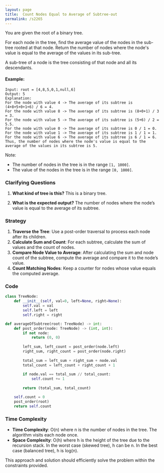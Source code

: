 ```yaml
---
layout: page
title:  Count Nodes Equal to Average of Subtree-out
permalink: /s2265
---
```


You are given the root of a binary tree.

For each node in the tree, find the average value of the nodes in the sub-tree rooted at that node. Return the number of nodes where the node's value is equal to the average of the values in its sub-tree.

A sub-tree of a node is the tree consisting of that node and all its descendants.

#### Example:
```
Input: root = [4,8,5,0,1,null,6]
Output: 5
Explanation:
For the node with value 4 -> The average of its subtree is (4+8+5+0+1+6) / 6 = 4.
For the node with value 8 -> The average of its subtree is (8+0+1) / 3 = 3.
For the node with value 5 -> The average of its subtree is (5+6) / 2 = 5.5.
For the node with value 0 -> The average of its subtree is 0 / 1 = 0.
For the node with value 1 -> The average of its subtree is 1 / 1 = 1.
For the node with value 6 -> The average of its subtree is 6 / 1 = 6.
Thus, the number of nodes where the node's value is equal to the average of the values in its subtree is 5.
```
Note:
- The number of nodes in the tree is in the range `[1, 1000]`.
- The value of the nodes in the tree is in the range `[0, 1000]`.

### Clarifying Questions

1. **What kind of tree is this?**
   This is a binary tree.

2. **What is the expected output?**
   The number of nodes where the node’s value is equal to the average of its subtree.

### Strategy

1. **Traverse the Tree**: Use a post-order traversal to process each node after its children.
2. **Calculate Sum and Count**: For each subtree, calculate the sum of values and the count of nodes.
3. **Compare Node Value to Average**: After calculating the sum and node count of the subtree, compute the average and compare it to the node’s value.
4. **Count Matching Nodes**: Keep a counter for nodes whose value equals the computed average.

### Code

```python
class TreeNode:
    def __init__(self, val=0, left=None, right=None):
        self.val = val
        self.left = left
        self.right = right

def averageOfSubtree(root: TreeNode) -> int:
    def post_order(node: TreeNode) -> (int, int):
        if not node:
            return (0, 0)
        
        left_sum, left_count = post_order(node.left)
        right_sum, right_count = post_order(node.right)
        
        total_sum = left_sum + right_sum + node.val
        total_count = left_count + right_count + 1
        
        if node.val == total_sum // total_count:
            self.count += 1
        
        return (total_sum, total_count)

    self.count = 0
    post_order(root)
    return self.count
```

### Time Complexity

- **Time Complexity**: O(n) where n is the number of nodes in the tree. The algorithm visits each node once.
- **Space Complexity**: O(h) where h is the height of the tree due to the recursion stack. In the worst case (skewed tree), h can be n. In the best case (balanced tree), h is log(n).

This approach and solution should efficiently solve the problem within the constraints provided.
